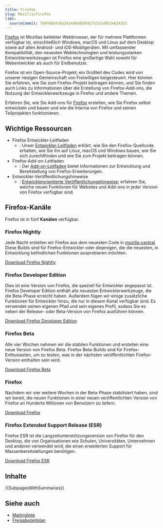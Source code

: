 ```yaml
---
title: Firefox
slug: Mozilla/Firefox
l10n:
  sourceCommit: 7b8768d410a281446b0b95627c531d852e624353
---
```


[Firefox](https://www.firefox.com/en-US/) ist Mozillas beliebter Webbrowser, der für mehrere Plattformen verfügbar ist, einschließlich Windows, macOS und Linux auf dem Desktop sowie auf allen Android- und iOS-Mobilgeräten. Mit umfassender Kompatibilität, den neuesten Webtechnologien und leistungsstarken Entwicklerwerkzeugen ist Firefox eine großartige Wahl sowohl für Webentwickler als auch für Endbenutzer.

Firefox ist ein Open-Source-Projekt; ein Großteil des Codes wird von unserer riesigen Gemeinschaft von Freiwilligen beigesteuert. Hier können Sie erfahren, wie Sie zum Firefox-Projekt beitragen können, und Sie finden auch Links zu Informationen über die Erstellung von Firefox-Add-ons, die Nutzung der Entwicklerwerkzeuge in Firefox und andere Themen.

Erfahren Sie, wie Sie Add-ons für [Firefox](https://www.firefox.com/en-US/) erstellen, wie Sie Firefox selbst entwickeln und bauen und wie die Interna von Firefox und seinen Teilprojekten funktionieren.

## Wichtige Ressourcen

- Firefox Entwickler-Leitfaden
  - : Unser [Entwickler-Leitfaden](https://firefox-source-docs.mozilla.org/contributing/index.html) erklärt, wie Sie den Firefox-Quellcode erhalten, wie Sie ihn auf Linux, macOS und Windows bauen, wie Sie sich zurechtfinden und wie Sie zum Projekt beitragen können.
- Firefox-Add-on-Leitfaden
  - : Der [Add-on-Leitfaden](/de/docs/Mozilla/Add-ons) bietet Informationen zur Entwicklung und Bereitstellung von Firefox-Erweiterungen.
- Entwickler-Veröffentlichungshinweise
  - : [Entwicklerorientierte Veröffentlichungshinweise](/de/docs/Mozilla/Firefox/Releases); erfahren Sie, welche neuen Funktionen für Websites und Add-ons in jeder Version von Firefox verfügbar sind.

## Firefox-Kanäle

Firefox ist in fünf **Kanälen** verfügbar.

### Firefox Nightly

Jede Nacht erstellen wir Firefox aus dem neuesten Code in [mozilla-central](https://hg-edge.mozilla.org/mozilla-central/). Diese Builds sind für Firefox-Entwickler oder diejenigen, die die neuesten, in Entwicklung befindlichen Funktionen ausprobieren möchten.

[Download Firefox Nightly](https://www.firefox.com/en-US/channel/desktop/#nightly)

### Firefox Developer Edition

Dies ist eine Version von Firefox, die speziell für Entwickler angepasst ist. Firefox Developer Edition enthält alle neuesten Entwicklerwerkzeuge, die die Beta-Phase erreicht haben. Außerdem fügen wir einige zusätzliche Funktionen für Entwickler hinzu, die nur in diesem Kanal verfügbar sind. Es verwendet seinen eigenen Pfad und sein eigenes Profil, sodass Sie es neben der Release- oder Beta-Version von Firefox ausführen können.

[Download Firefox Developer Edition](https://www.firefox.com/en-US/channel/desktop/developer/)

### Firefox Beta

Alle vier Wochen nehmen wir die stabilen Funktionen und erstellen eine neue Version von Firefox Beta. Firefox Beta-Builds sind für Firefox-Enthusiasten, um zu testen, was in der nächsten veröffentlichten Firefox-Version enthalten sein wird.

[Download Firefox Beta](https://www.firefox.com/en-US/channel/desktop/#beta)

### Firefox

Nachdem wir vier weitere Wochen in der Beta-Phase stabilisiert haben, sind wir bereit, die neuen Funktionen in einer neuen veröffentlichten Version von Firefox an Hunderte Millionen von Benutzern zu liefern.

[Download Firefox](https://www.firefox.com/en-US/)

### Firefox Extended Support Release (ESR)

Firefox ESR ist die Langzeitunterstützungsversion von Firefox für den Desktop, die von Organisationen wie Schulen, Universitäten, Unternehmen und anderen verwendet wird, die einen erweiterten Support für Massenbereitstellungen benötigen.

[Download Firefox ESR](https://www.firefox.com/en-US/download/all/#product-desktop-esr)

## Inhalte

{{SubpagesWithSummaries}}

## Siehe auch

- [Mailingliste](https://groups.google.com/a/mozilla.org/g/firefox-dev)
- [Freigabezeitplan](https://whattrainisitnow.com/calendar/)
